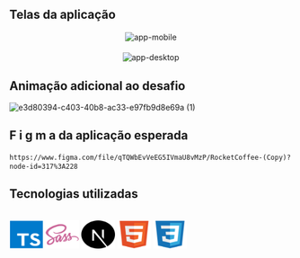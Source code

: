 ## Telas da aplicação
<div align="center">
    <div style="display: inline_block">
  <img align="center" alt="app-mobile"  src="https://user-images.githubusercontent.com/70710358/172296646-c89eb1b0-0159-4911-ad5c-5314deb673ae.png">
      <br></br>
  <img align="center" alt="app-desktop"  src="https://user-images.githubusercontent.com/70710358/172296924-c5ea0605-b382-45dc-a20b-1898a3dbbf63.png">
    </div>
    

</div>

## Animação adicional ao desafio
![e3d80394-c403-40b8-ac33-e97fb9d8e69a (1)](https://user-images.githubusercontent.com/70710358/172341236-337883ac-308d-4c1e-b445-24079a0d951d.gif)
 
## F i g m a da aplicação esperada

```
https://www.figma.com/file/qTQWbEvVeEG5IVmaU8vMzP/RocketCoffee-(Copy)?node-id=317%3A228
```

## Tecnologias utilizadas

  <div style="display: inline_block"><br>
    <img align="center" alt="Bruno-Ts" height="50" width="60" src="https://raw.githubusercontent.com/devicons/devicon/master/icons/typescript/typescript-plain.svg">
    <img align="center" alt="Bruno-SASS" height="50" width="60"  src="https://raw.githubusercontent.com/devicons/devicon/master/icons/sass/sass-original.svg">
    <img align="center" alt="Bruno-NEXT" height="50" width="60"  src="https://raw.githubusercontent.com/devicons/devicon/master/icons/nextjs/nextjs-original.svg">
    <img align="center" alt="Bruno-HTML" height="50" width="60"  src="https://raw.githubusercontent.com/devicons/devicon/master/icons/html5/html5-original.svg">
    <img align="center" alt="Bruno-CSS" height="50" width="60"  src="https://raw.githubusercontent.com/devicons/devicon/master/icons/css3/css3-original.svg">
  </div>
  
  
  
